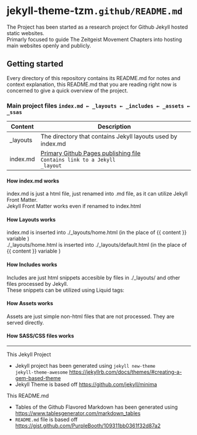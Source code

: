# jekyll-theme-tzm<code>.github/README.md</code>
The Project has been started as a research project for Github Jekyll hosted static websites. <br>
Primarly focused to guide The Zeitgeist Movement Chapters into hosting main websites openly and publicly.

## Getting started

Every directory of this repository contains its README.md for notes and context explanation, this README.md that you are reading right now is concerned to give a quick overview of the project.

### Main project files <code>index.md ← _layouts ← _includes ← _assets ← _ssas</code>


| Content  | Description                                                                                   |
|----------|-----------------------------------------------------------------------------------------------|
| _layouts | The directory that contains Jekyll layouts used by index.md                                   |
| index.md | [Primary Github Pages publishing file][1] <br> <code>Contains link to a Jekyll _layout</code> |

[1]:https://blog.github.com/2016-12-09-publishing-with-github-pages-now-as-easy-as-1-2-3/


#### How index.md works
index.md is just a html file, just renamed into .md file, as it can utilize Jekyll Front Matter.<br>
Jekyll Front Matter works even if renamed to index.html

#### How Layouts works
index.md is inserted into ./_layouts/home.html (in the place of {{ content }} variable )<br>
./_layouts/home.html is inserted into ./_layouts/default.html (in the place of {{ content }} variable )

#### How Includes works
Includes are just html snippets accesible by files in ./_layouts/ and other files processed by Jekyll.<br> 
These snippets can be utilized using Liquid tags: 

#### How Assets works 
Assets are just simple non-html files that are not processed. They are served directly.<br>

#### How SASS/CSS files works







<hr>

This Jekyll Project
* Jekyll project has been generated using <code>jekyll new-theme jekyll-theme-awesome</code> https://jekyllrb.com/docs/themes/#creating-a-gem-based-theme
* Jekyll Theme is based off https://github.com/jekyll/minima

This README.md
* Tables of the Github Flavored Markdown has been generated using https://www.tablesgenerator.com/markdown_tables
* <code>README.md</code> file is based off https://gist.github.com/PurpleBooth/109311bb0361f32d87a2
